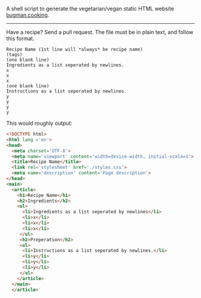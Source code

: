 A shell script to generate the vegetarian/vegan static HTML website [bugman.cooking](https://bugmancooking.neocities.org/).


---
Have a recipe? Send a pull request. The file must be in plain text, and follow this format.

```
Recipe Name (1st line will *always* be recipe name)
(tags)
(one blank line)
Ingredients as a list seperated by newlines.
x
x
x
(one blank line)
Instructions as a list seperated by newlines.
y
y
y
y

```
This would roughly output: 

``` html
<!DOCTYPE html>
<html lang ='en'>
<head>
  <meta charset='UTF-8'>
  <meta name='viewport' content='width=device-width, initial-scale=1'>
  <title>Recipe Name</title>
  <link rel='stylesheet' href='./styles.css'>
  <meta name='description' content='Page description'>
</head>
<main>
  <article>
    <h1>Recipe Name</h1>
    <h2>Ingredients</h2>
    <ul>
      <li>Ingredients as a list seperated by newlines</li>
      <li>x</li>
      <li>x</li>
      <li>x</li>
     </ul>
     <h2>Preperation</h2>
     <ul>
      <li>Instructions as a list seperated by newlines.</li>
      <li>y</li>
      <li>y</li>
      <li>y</li>
     </ul>
    </article>
  </main>
  </article>
```
